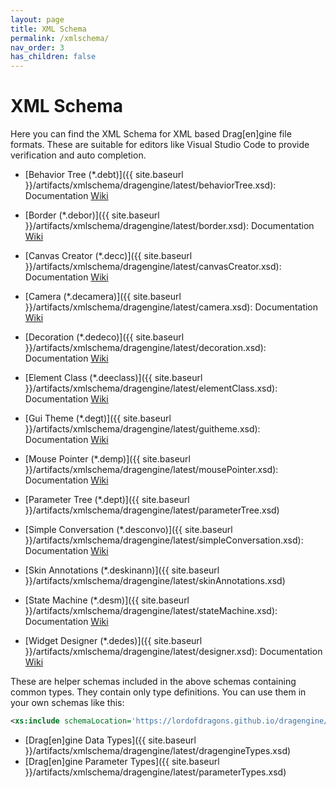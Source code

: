 ```yaml
---
layout: page
title: XML Schema
permalink: /xmlschema/
nav_order: 3
has_children: false
---
```


# XML Schema

Here you can find the XML Schema for XML based Drag[en]gine file formats.
These are suitable for editors like Visual Studio Code to provide verification and auto completion.

- [Behavior Tree (*.debt)]({{ site.baseurl }}/artifacts/xmlschema/dragengine/latest/behaviorTree.xsd): Documentation [Wiki](https://developer.dragondreams.ch/wiki/doku.php/dragengine:modules:dragonscript:behaviortrees)

- [Border (*.debor)]({{ site.baseurl }}/artifacts/xmlschema/dragengine/latest/border.xsd): Documentation [Wiki](https://developer.dragondreams.ch/wiki/doku.php/dragengine:modules:dragonscript:xmlguitheme:borderfactory)

- [Canvas Creator (*.decc)]({{ site.baseurl }}/artifacts/xmlschema/dragengine/latest/canvasCreator.xsd): Documentation [Wiki](https://developer.dragondreams.ch/wiki/doku.php/dragengine:modules:dragonscript:canvascreators)

- [Camera (*.decamera)]({{ site.baseurl }}/artifacts/xmlschema/dragengine/latest/camera.xsd): Documentation [Wiki](https://developer.dragondreams.ch/wiki/doku.php/dragengine:modules:dragonscript:behavior_camera?s[]=ecbehaviorcamera)

- [Decoration (*.dedeco)]({{ site.baseurl }}/artifacts/xmlschema/dragengine/latest/decoration.xsd): Documentation [Wiki](https://developer.dragondreams.ch/wiki/doku.php/dragengine:modules:dragonscript:xmlguitheme:decoration)

- [Element Class (*.deeclass)]({{ site.baseurl }}/artifacts/xmlschema/dragengine/latest/elementClass.xsd): Documentation [Wiki](https://developer.dragondreams.ch/wiki/doku.php/dragengine:modules:dragonscript:behavior_elements#xml_element_classes)

- [Gui Theme (*.degt)]({{ site.baseurl }}/artifacts/xmlschema/dragengine/latest/guitheme.xsd): Documentation [Wiki](https://developer.dragondreams.ch/wiki/doku.php/dragengine:modules:dragonscript:xmlguitheme:guitheme)

- [Mouse Pointer (*.demp)]({{ site.baseurl }}/artifacts/xmlschema/dragengine/latest/mousePointer.xsd): Documentation [Wiki](https://developer.dragondreams.ch/wiki/doku.php/dragengine:modules:dragonscript:xmlguitheme:mousepointer)

- [Parameter Tree (*.dept)]({{ site.baseurl }}/artifacts/xmlschema/dragengine/latest/parameterTree.xsd)

- [Simple Conversation (*.desconvo)]({{ site.baseurl }}/artifacts/xmlschema/dragengine/latest/simpleConversation.xsd): Documentation [Wiki](https://developer.dragondreams.ch/wiki/doku.php/dragengine:modules:dragonscript:simpleconversation)

- [Skin Annotations (*.deskinann)]({{ site.baseurl }}/artifacts/xmlschema/dragengine/latest/skinAnnotations.xsd)

- [State Machine (*.desm)]({{ site.baseurl }}/artifacts/xmlschema/dragengine/latest/stateMachine.xsd): Documentation [Wiki](https://developer.dragondreams.ch/wiki/doku.php/dragengine:modules:dragonscript:statemachines)

- [Widget Designer (*.dedes)]({{ site.baseurl }}/artifacts/xmlschema/dragengine/latest/designer.xsd): Documentation [Wiki](https://developer.dragondreams.ch/wiki/doku.php/dragengine:modules:dragonscript:xmlguitheme:widgetdesigner)

These are helper schemas included in the above schemas containing common types. They contain only type definitions. You can use them in your own schemas like this:
```xml
<xs:include schemaLocation='https://lordofdragons.github.io/dragengine/artifacts/xmlschema/dragengine/latest/dragengineTypes.xsd'/>
```

- [Drag[en]gine Data Types]({{ site.baseurl }}/artifacts/xmlschema/dragengine/latest/dragengineTypes.xsd)
- [Drag[en]gine Parameter Types]({{ site.baseurl }}/artifacts/xmlschema/dragengine/latest/parameterTypes.xsd)
